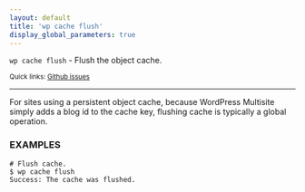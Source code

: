 ```yaml
---
layout: default
title: 'wp cache flush'
display_global_parameters: true
---
```


`wp cache flush` - Flush the object cache.

<small>Quick links: <a href="https://github.com/wp-cli/wp-cli/issues?q=is%3Aopen+label%3Acommand%3Acache-flush+sort%3Aupdated-desc">Github issues</a></small>

<hr />

For sites using a persistent object cache, because WordPress Multisite simply adds a blog id
to the cache key, flushing cache is typically a global operation.

### EXAMPLES

    # Flush cache.
    $ wp cache flush
    Success: The cache was flushed.



